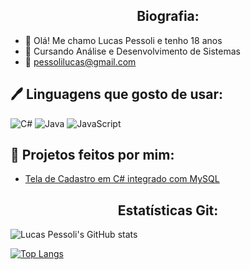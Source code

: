 <h2 align="center">Biografia:</h2>

- 👋 Olá! Me chamo Lucas Pessoli e tenho 18 anos
- 📖 Cursando Análise e Desenvolvimento de Sistemas
- 📧 pessolilucas@gmail.com

<h2>🖊️ Linguagens que gosto de usar:</h2>

![C#](https://img.shields.io/badge/C%23-239120?style=for-the-badge&logo=c-sharp&logoColor=white)
![Java](https://img.shields.io/badge/Java-ED8B00?style=for-the-badge&logo=openjdk&logoColor=white)
![JavaScript](https://img.shields.io/badge/JavaScript-F7DF1E?style=for-the-badge&logo=javascript&logoColor=black)
<h2>🔧 Projetos feitos por mim:</h2>

- [Tela de Cadastro em C# integrado com MySQL](https://github.com/lucaspessoli/Sistema-Cadastro)

<h2 align="center">Estatísticas Git:</h2>

![Lucas Pessoli's GitHub stats](https://github-readme-stats.vercel.app/api?username=lucaspessoli&show_icons=true&theme=transparent)

[![Top Langs](https://github-readme-stats.vercel.app/api/top-langs/?username=lucaspessoli&layout=compact)](https://github.com/anuraghazra/github-readme-stats)
